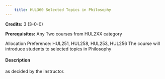 ```yaml
---
    title: HUL360 Selected Topics in Philosophy
---
```

**Credits:** 3 (3-0-0)



**Prerequisites:** Any Two courses from HUL2XX category 

Allocation Preference: HUL251, HUL258, HUL253, HUL256 The course will introduce students to selected topics in Philosophy

#### Description 
as decided by the instructor.